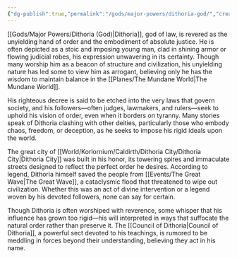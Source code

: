 ```yaml
---
{"dg-publish":true,"permalink":"/gods/major-powers/dithoria-god/","created":"2025-02-23T22:34:36.596-07:00"}
---
```


[[Gods/Major Powers/Dithoria (God)\|Dithoria]], god of law, is revered as the unyielding hand of order and the embodiment of absolute justice. He is often depicted as a stoic and imposing young man, clad in shining armor or flowing judicial robes, his expression unwavering in its certainty. Though many worship him as a beacon of structure and civilization, his unyielding nature has led some to view him as arrogant, believing only he has the wisdom to maintain balance in the [[Planes/The Mundane World\|The Mundane World]].

His righteous decree is said to be etched into the very laws that govern society, and his followers—often judges, lawmakers, and rulers—seek to uphold his vision of order, even when it borders on tyranny. Many stories speak of Dithoria clashing with other deities, particularly those who embody chaos, freedom, or deception, as he seeks to impose his rigid ideals upon the world.

The great city of [[World/Korlornium/Caldirth/Dithoria City/Dithoria City\|Dithoria City]] was built in his honor, its towering spires and immaculate streets designed to reflect the perfect order he desires. According to legend, Dithoria himself saved the people from [[Events/The Great Wave\|The Great Wave]], a cataclysmic flood that threatened to wipe out civilization. Whether this was an act of divine intervention or a legend woven by his devoted followers, none can say for certain.

Though Dithoria is often worshiped with reverence, some whisper that his influence has grown too rigid—his will interpreted in ways that suffocate the natural order rather than preserve it. The [[Council of Dithoria\|Council of Dithoria]], a powerful sect devoted to his teachings, is rumored to be meddling in forces beyond their understanding, believing they act in his name.

